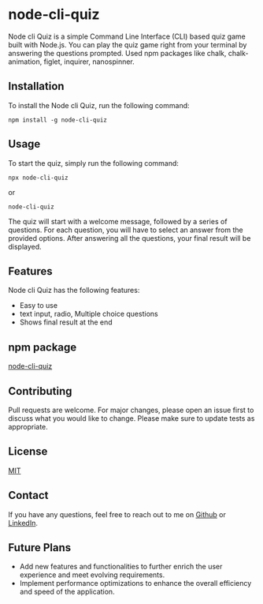 # node-cli-quiz


Node cli Quiz is a simple Command Line Interface (CLI) based quiz game built with Node.js. You can play the quiz game right from your terminal by answering the questions prompted. Used npm packages like chalk, chalk-animation, figlet, inquirer, nanospinner.

## Installation
To install the Node cli Quiz, run the following command:

```
npm install -g node-cli-quiz
```

## Usage

To start the quiz, simply run the following command:

```
npx node-cli-quiz
```
or
```
node-cli-quiz
```


The quiz will start with a welcome message, followed by a series of questions. For each question, you will have to select an answer from the provided options. After answering all the questions, your final result will be displayed.

## Features

Node cli Quiz has the following features:
- Easy to use
- text input, radio, Multiple choice questions
- Shows final result at the end

## npm package

[node-cli-quiz](https://www.npmjs.com/package/node-cli-quiz?activeTab=readme)


## Contributing

Pull requests are welcome. For major changes, please open an issue first to discuss what you would like to change.
Please make sure to update tests as appropriate.

## License

[MIT](https://choosealicense.com/licenses/mit/)

## Contact

If you have any questions, feel free to reach out to me on [Github](https://github.com/iam-arshad/) or [LinkedIn](https://www.linkedin.com/in/iam-arshad/).

## Future Plans
- Add new features and functionalities to further enrich the user experience and meet evolving requirements.
- Implement performance optimizations to enhance the overall efficiency and speed of the application.
